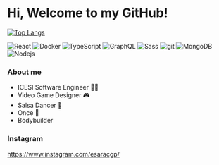 # Hi, Welcome to my GitHub!
<!-- [[https://spotify-github-profile.vercel.app/api/view.svg?uid=12175210260&redirect=true][https://spotify-github-profile.vercel.app/api/view.svg?uid=12175210260&cover_image=true&theme=novatorem&bar_color=a674e7&bar_color_cover=false)]] -->

[![Top Langs](https://github-readme-stats.vercel.app/api/top-langs/?username=esarac&hide=tcl,tex&theme=shades-of-purple&langs_count=10&layout=compact)](https://github.com/anuraghazra/github-readme-stats)

<p>
  <img alt="React" src="https://img.shields.io/badge/-React-45b8d8?style=flat-square&logo=react&logoColor=white" />
  <img alt="Docker" src="https://img.shields.io/badge/-Docker-46a2f1?style=flat-square&logo=docker&logoColor=white" />
  <img alt="TypeScript" src="https://img.shields.io/badge/-TypeScript-007ACC?style=flat-square&logo=typescript&logoColor=white" />
  <img alt="GraphQL" src="https://img.shields.io/badge/-GraphQL-E10098?style=flat-square&logo=graphql&logoColor=white" />
  <img alt="Sass" src="https://img.shields.io/badge/-Sass-CC6699?style=flat-square&logo=sass&logoColor=white" />
  <img alt="git" src="https://img.shields.io/badge/-Git-F05032?style=flat-square&logo=git&logoColor=white" />
  <img alt="MongoDB" src="https://img.shields.io/badge/-MongoDB-13aa52?style=flat-square&logo=mongodb&logoColor=white" />
  <img alt="Nodejs" src="https://img.shields.io/badge/-Nodejs-43853d?style=flat-square&logo=Node.js&logoColor=white" />
</p>

### About me
- ICESI Software Engineer 👨‍💻
- Video Game Designer 🎮
- Salsa Dancer 💃
- Once 🎵
- Bodybuilder

### Instagram
https://www.instagram.com/esaracgp/
